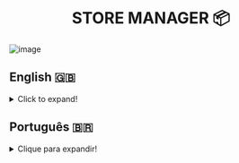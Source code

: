 <h1 align="center">STORE MANAGER 📦</h1>

![image](https://user-images.githubusercontent.com/96205316/187704342-639a9671-f74f-487a-b978-4c3aa5e0caf1.png)

## English 🇬🇧
<details>
  <summary>Click to expand!</summary>
  
### Description 📝
Store Manager is a RESTful API developed with the MSC (Model-Service-Controller) software architecture, through TDD (Test Driven Development) during the Back-end module at Trybe.
The objective of this project was to simulate a management system for sales in drop shipping format, making it possible to create, read, update and delete (CRUD) both products and sales.

### Technologies and Tools 🔧
<img src="https://img.shields.io/badge/npm-CB3837?style=for-the-badge&logo=npm&logoColor=white" alt="npm-logo"/>
<img src="https://img.shields.io/badge/Docker-2CA5E0?style=for-the-badge&logo=docker&logoColor=white" alt="docker-logo"/>
<img src="https://img.shields.io/badge/MySQL-005C84?style=for-the-badge&logo=mysql&logoColor=white" alt="mysql-logo">
<img src="https://img.shields.io/badge/Node.js-339933?style=for-the-badge&logo=nodedotjs&logoColor=white" alt="nodejs-logo"/>
<img src="https://img.shields.io/badge/Express.js-000000?style=for-the-badge&logo=express&logoColor=white" alt="express-logo"/>
<img src="https://img.shields.io/badge/Mocha-8D6748?style=for-the-badge&logo=Mocha&logoColor=white" alt="mocha-logo"/>
<img src="https://img.shields.io/badge/chai-A30701?style=for-the-badge&logo=chai&logoColor=white" alt="chai-logo"/>
<img src="https://img.shields.io/badge/Postman-FF6C37?style=for-the-badge&logo=Postman&logoColor=white" alt="postman-logo"/>
<img src="https://img.shields.io/badge/Swagger-85EA2D?style=for-the-badge&logo=Swagger&logoColor=white" alt="swagger-logo"/>

Store Manager was developed using **Docker** in an isolated development environment. Through **npm**, Node Package Manager, the **express-rescue** and **dotenv** libraries were installed to deal with asynchronous errors and environment variables, respectively. 
Using **Mocha**, **Chai** and **Sinon**, I developed this project through **TDD**, Test Driven Development, testing each layer of the **MSC** architecture.

- First, I wrote tests for the **Model** layer, which is responsible for data structure and manipulation through **MySQL**. All tests failed, then the Model layer was constructed and all tests passed.
- Secondly, the **Service** layer, which is responsible for business rules enforcement before any kind of contact with the database, was also tested and all tests failed. Then, the Service layer was constructed.
- Thirdly, tests for the **Controller** layer were written and also failed. The Controller layer is the one responsible for direct contact with the Client, using **Express.js** routes and endpoints. It was then constructed and all tests passed.   
<!-- end of the list -->
The **Express.js** framework was used to create and structure a flexible yet sturdy RESTful API, through various endpoints later on verified using **Postman**.
After the project's development, **Swagger** was used to write its documentation. 


### Installation 📋
1. Create a directory using the **mkdir** command:
```
  mkdir saraivais-projects
```

2. Access the directory using the **cd** command and clone the repository:
```
  cd saraivais-projects
  git clone git@github.com:saraivais/store-manager.git
```

3. Access the project directory and install it's dependencies:
```
  cd store-manager
  npm i
```

4. Lastly, use the **npm start** command and access the **API documentation** via browser, using the following url
```
  http://localhost:3000
```
  
## If you'd like more information, this API is also available on Postman!
[![Run in Postman](https://run.pstmn.io/button.svg)](https://app.getpostman.com/run-collection/22527487-4765869f-1932-4536-9cbb-f395f2dbd450?action=collection%2Ffork&collection-url=entityId%3D22527487-4765869f-1932-4536-9cbb-f395f2dbd450%26entityType%3Dcollection%26workspaceId%3D4534c73a-ce56-4dea-b0a6-84eac4889746)


</details>

## Português 🇧🇷
<details>
  <summary>Clique para expandir!</summary>
  
### Descrição 📝
Store Manager é uma API RESTful desenvolvida com a arquitetura de software MSC (Model-Service-Controller), através de TDD (Desenvolvimento orientado a Testes) durante o módulo Back-end da Trybe.
O objetivo deste projeto foi simular um sistema de gestão de vendas no formato drop shipping, possibilitando a criação, leitura, atualização e exclusão (CRUD) tanto de produtos quanto de vendas.

### Tecnologias e Ferramentas 🔧
<img src="https://img.shields.io/badge/npm-CB3837?style=for-the-badge&logo=npm&logoColor=white" alt="npm-logo"/>
<img src="https://img.shields.io/badge/Docker-2CA5E0?style=for-the-badge&logo=docker&logoColor=white" alt="docker-logo"/>
<img src="https://img.shields.io/badge/MySQL-005C84?style=for-the-badge&logo=mysql&logoColor=white" alt="mysql-logo">
<img src="https://img.shields.io/badge/Node.js-339933?style=for-the-badge&logo=nodedotjs&logoColor=white" alt="nodejs-logo"/>
<img src="https://img.shields.io/badge/Express.js-000000?style=for-the-badge&logo=express&logoColor=white" alt="express-logo"/>
<img src="https://img.shields.io/badge/Mocha-8D6748?style=for-the-badge&logo=Mocha&logoColor=white" alt="mocha-logo"/>
<img src="https://img.shields.io/badge/chai-A30701?style=for-the-badge&logo=chai&logoColor=white" alt="chai-logo"/>
<img src="https://img.shields.io/badge/Postman-FF6C37?style=for-the-badge&logo=Postman&logoColor=white" alt="postman-logo"/>
<img src="https://img.shields.io/badge/Swagger-85EA2D?style=for-the-badge&logo=Swagger&logoColor=white" alt="swagger-logo"/>

O Store Manager foi desenvolvido usando o **Docker** em um ambiente de desenvolvimento isolado. Por meio do **npm**, Node Package Manager, as bibliotecas **express-rescue** e **dotenv** foram instaladas para lidar com erros assíncronos e variáveis ​​de ambiente, respectivamente.
Usando **Mocha**, **Chai** e **Sinon**, desenvolvi este projeto por meio do **TDD**, Test Driven Development, testando cada camada da arquitetura **MSC**.

- Primeiro, escrevi testes para a camada **Model**, que é responsável pela estrutura e manipulação dos dados através do **MySQL**. Todos os testes falharam, então a camada Model foi construída e todos os testes foram aprovados.
- Em segundo lugar, a camada **Service**, que é responsável pela aplicação das regras de negócio antes de qualquer tipo de contato com o banco de dados, também foi testada e todos os testes falharam. Em seguida, foi construída a camada de Serviço.
- Em terceiro lugar, os testes para a camada **Controller** foram escritos e também falharam. A camada Controller é a responsável pelo contato direto com o Cliente, utilizando rotas e endpoints **Express.js**. Foi então construído e todos os testes passaram.
<!-- end of the list -->
O framework **Express.js** foi usado para criar e estruturar uma API RESTful flexível e robusta, por meio de vários endpoints verificados posteriormente usando o **Postman**.
Após o desenvolvimento do projeto, o **Swagger** foi utilizado para escrever sua documentação.
### Instalação 📋
1. Crie um diretório usando o comando **mkdir**:
```
  mkdir saraivais-projetos
```

2. Acesse o diretório usando o comando **cd** e clone o repositório:
```
  cd saraivais-projetos
  git clone git@github.com:saraivais/store-manager.git
```

3. Acesse o diretório do projeto e instale suas dependências:
```
  cd store-manager
  npm eu
```

4. Por fim, use o comando **npm start** e acesse a **documentação da API** pelo navegador, usando o seguinte URL
```
  http://localhost:3000
```
  
## Se você quiser mais informações, essa API também está disponível no Postman!
[![Run in Postman](https://run.pstmn.io/button.svg)](https://app.getpostman.com/run-collection/22527487-4765869f-1932-4536-9cbb-f395f2dbd450?action=collection%2Ffork&collection-url=entityId%3D22527487-4765869f-1932-4536-9cbb-f395f2dbd450%26entityType%3Dcollection%26workspaceId%3D4534c73a-ce56-4dea-b0a6-84eac4889746)
  
</details>

